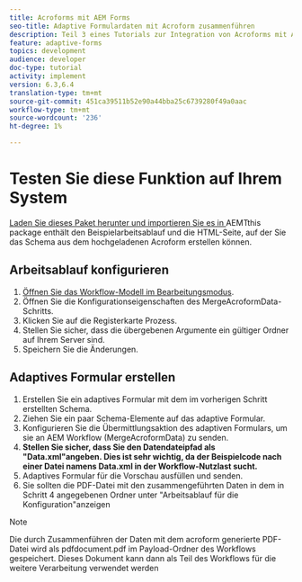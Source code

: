 ```yaml
---
title: Acroforms mit AEM Forms
seo-title: Adaptive Formulardaten mit Acroform zusammenführen
description: Teil 3 eines Tutorials zur Integration von Acroforms mit AEM Forms. Testen Sie den Workflow und das adaptive Formular auf Ihrem System.
feature: adaptive-forms
topics: development
audience: developer
doc-type: tutorial
activity: implement
version: 6.3,6.4
translation-type: tm+mt
source-git-commit: 451ca39511b52e90a44bba25c6739280f49a0aac
workflow-type: tm+mt
source-wordcount: '236'
ht-degree: 1%

---
```



# Testen Sie diese Funktion auf Ihrem System

[Laden Sie dieses Paket herunter und importieren Sie es in ](assets/acro-form-aem-form.zip)
AEMTthis package enthält den Beispielarbeitsablauf und die HTML-Seite, auf der Sie das Schema aus dem hochgeladenen Acroform erstellen können.

## Arbeitsablauf konfigurieren

1. [Öffnen Sie das Workflow-Modell im Bearbeitungsmodus](http://localhost:4502/editor.html/conf/global/settings/workflow/models/MergeAcroformData.html).
2. Öffnen Sie die Konfigurationseigenschaften des MergeAcroformData-Schritts.
3. Klicken Sie auf die Registerkarte Prozess.
4. Stellen Sie sicher, dass die übergebenen Argumente ein gültiger Ordner auf Ihrem Server sind.
5. Speichern Sie die Änderungen.

## Adaptives Formular erstellen

1. Erstellen Sie ein adaptives Formular mit dem im vorherigen Schritt erstellten Schema.
2. Ziehen Sie ein paar Schema-Elemente auf das adaptive Formular.
3. Konfigurieren Sie die Übermittlungsaktion des adaptiven Formulars, um sie an AEM Workflow (MergeAcroformData) zu senden.
4. **Stellen Sie sicher, dass Sie den Datendateipfad als &quot;Data.xml&quot;angeben. Dies ist sehr wichtig, da der Beispielcode nach einer Datei namens Data.xml in der Workflow-Nutzlast sucht.**
5. Adaptives Formular für die Vorschau ausfüllen und senden.
6. Sie sollten die PDF-Datei mit den zusammengeführten Daten in dem in Schritt 4 angegebenen Ordner unter &quot;Arbeitsablauf für die Konfiguration&quot;anzeigen

>[!NOTE]
>
>Die durch Zusammenführen der Daten mit dem acroform generierte PDF-Datei wird als pdfdocument.pdf im Payload-Ordner des Workflows gespeichert. Dieses Dokument kann dann als Teil des Workflows für die weitere Verarbeitung verwendet werden
